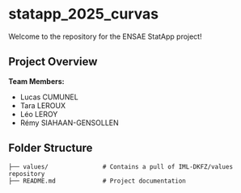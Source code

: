 # statapp_2025_curvas

Welcome to the repository for the ENSAE StatApp project!

## Project Overview

**Team Members:**
- Lucas CUMUNEL
- Tara LEROUX
- Léo LEROY
- Rémy SIAHAAN-GENSOLLEN

## Folder Structure

```
├── values/               # Contains a pull of IML-DKFZ/values repository
├── README.md             # Project documentation
```